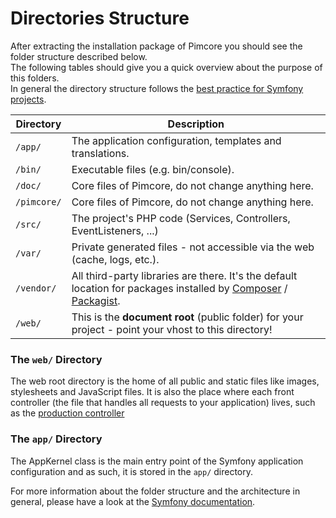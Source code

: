 # Directories Structure

After extracting the installation package of Pimcore you should see the folder structure described below.  
The following tables should give you a quick overview about the purpose of this folders.  
In general the directory structure follows the [best practice for Symfony projects](https://github.com/symfony/symfony-demo). 

| Directory                                            | Description                               |
|------------------------------------------------------|-------------------------------------------|
| `/app/`     | The application configuration, templates and translations.                         |
| `/bin/`     | Executable files (e.g. bin/console).                                               |
| `/doc/`     | Core files of Pimcore, do not change anything here.                                |
| `/pimcore/` | Core files of Pimcore, do not change anything here.                                |
| `/src/`     | The project's PHP code (Services, Controllers, EventListeners, ...)                |
| `/var/`     | Private generated files - not accessible via the web (cache, logs, etc.).          |
| `/vendor/`  | All third-party libraries are there. It's the default location for packages installed by [Composer](https://getcomposer.org/) / [Packagist](https://packagist.org/). |
| `/web/`     | This is the **document root** (public folder) for your project - point your vhost to this directory!  |
  
  
### The `web/` Directory

The web root directory is the home of all public and static files like images, stylesheets and 
JavaScript files. It is also the place where each front controller (the file that handles all requests 
to your application) lives, such as the [production controller](https://github.com/pimcore/pimcore/blob/master/web/app.php)


### The `app/` Directory
The AppKernel class is the main entry point of the Symfony application configuration and as such, 
it is stored in the `app/` directory.
  
  
For more information about the folder structure and the architecture in general, please have a look at the 
[Symfony documentation](http://symfony.com/doc/current/quick_tour/the_architecture.html). 